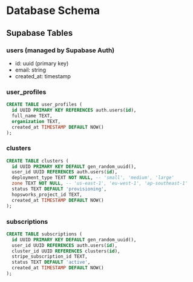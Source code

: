 # Database Schema

## Supabase Tables

### users (managed by Supabase Auth)
- id: uuid (primary key)
- email: string
- created_at: timestamp

### user_profiles
```sql
CREATE TABLE user_profiles (
  id UUID PRIMARY KEY REFERENCES auth.users(id),
  full_name TEXT,
  organization TEXT,
  created_at TIMESTAMP DEFAULT NOW()
);
```

### clusters
```sql
CREATE TABLE clusters (
  id UUID PRIMARY KEY DEFAULT gen_random_uuid(),
  user_id UUID REFERENCES auth.users(id),
  deployment_type TEXT NOT NULL, -- 'small', 'medium', 'large'
  zone TEXT NOT NULL, -- 'us-east-1', 'eu-west-1', 'ap-southeast-1'
  status TEXT DEFAULT 'provisioning',
  hopsworks_project_id TEXT,
  created_at TIMESTAMP DEFAULT NOW()
);
```

### subscriptions
```sql
CREATE TABLE subscriptions (
  id UUID PRIMARY KEY DEFAULT gen_random_uuid(),
  user_id UUID REFERENCES auth.users(id),
  cluster_id UUID REFERENCES clusters(id),
  stripe_subscription_id TEXT,
  status TEXT DEFAULT 'active',
  created_at TIMESTAMP DEFAULT NOW()
);
```